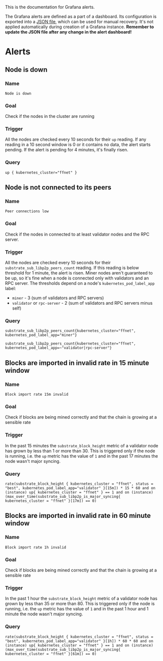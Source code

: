 This is the documentation for Grafana alerts.

The Grafana alerts are defined as a part of a dashboard.
Its configuration is exported into a [JSON file](./grafana_alert_dashboard.json),
which can be used for manual recovery.
It's not applied automatically during creation of a Grafana instance.
**Remember to update the JSON file after any change in the alert dashboard!**

# Alerts

## Node is down
### Name
`Node is down`
### Goal
Check if the nodes in the cluster are running
### Trigger
All the nodes are checked every 10 seconds for their `up` reading.
If any reading in a 10 second window is 0 or it contains no data, the alert starts pending.
If the alert is pending for 4 minutes, it's finally risen.
### Query
```promql
up { kubernetes_cluster="ffnet" }
```

## Node is not connected to its peers
### Name
`Peer connections low`
### Goal
Check if the nodes in connected to at least validator nodes and the RPC server.
### Trigger
All the nodes are checked every 10 seconds for their `substrate_sub_libp2p_peers_count` reading.
If this reading is below threshold for 1 minute, the alert is risen.
Miner nodes aren't guaranteed to be up, so it's fine when a node is connected only with validators
and an RPC server.
The thresholds depend on a node's `kubernetes_pod_label_app` label:
- `miner` - 3 (sum of validators and RPC servers)
- `validator` or `rpc-server` - 2 (sum of validators and RPC servers minus self)
### Query
```promql
substrate_sub_libp2p_peers_count{kubernetes_cluster="ffnet", kubernetes_pod_label_app="miner"}
```
```promql
substrate_sub_libp2p_peers_count{kubernetes_cluster="ffnet", kubernetes_pod_label_app=~"validator|rpc-server"}
```

## Blocks are imported in invalid rate in 15 minute window
### Name
`Block import rate 15m invalid`
### Goal
Check if blocks are being mined correctly and that the chain is growing at a sensible rate
### Trigger
In the past 15 minutes the `substrate_block_height` metric of a validator node has grown
by less than 1 or more than 30. This is triggered only if the node is running, i.e. the `up` metric
has the value of `1` and in the past 17 minutes the node wasn't major syncing.
### Query
```promql
rate(substrate_block_height { kubernetes_cluster = "ffnet", status = "best", kubernetes_pod_label_app="validator" }[15m]) * 15 * 60 and on (instance) up{ kubernetes_cluster = "ffnet" } == 1 and on (instance) (max_over_time(substrate_sub_libp2p_is_major_syncing{ kubernetes_cluster = "ffnet" }[17m]) == 0)
```

## Blocks are imported in invalid rate in 60 minute window
### Name
`Block import rate 1h invalid`
### Goal
Check if blocks are being mined correctly and that the chain is growing at a sensible rate
### Trigger
In the past 1 hour the `substrate_block_height` metric of a validator node has grown
by less than 35 or more than 80. This is triggered only if the node is running, i.e. the `up` metric
has the value of `1` and in the past 1 hour and 1 minute the node wasn't major syncing.
### Query
```promql
rate(substrate_block_height { kubernetes_cluster = "ffnet", status = "best", kubernetes_pod_label_app="validator" }[1h]) * 60 * 60 and on (instance) up{ kubernetes_cluster = "ffnet" } == 1 and on (instance) (max_over_time(substrate_sub_libp2p_is_major_syncing{ kubernetes_cluster = "ffnet" }[61m]) == 0)
```
